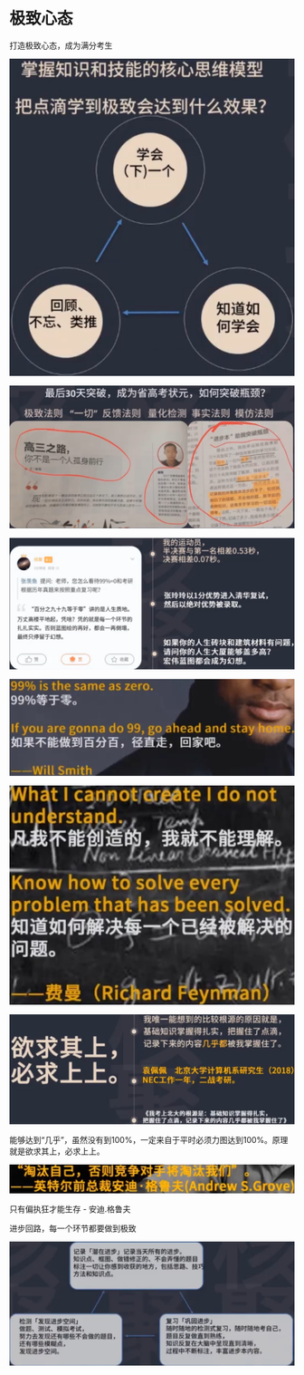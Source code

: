 # 极致心态

打造极致心态，成为满分考生

![image-20220512160122141](resources/image-20220512160122141.png)





![image-20220512160317197](resources/image-20220512160317197.png)

![image-20220512160350751](resources/image-20220512160350751.png)

![image-20220512160523364](resources/image-20220512160523364.png)

![image-20220512160659234](resources/image-20220512160659234.png)



![image-20220512160902699](resources/image-20220512160902699.png)



能够达到“几乎”，虽然没有到100%，一定来自于平时必须力图达到100%。原理就是欲求其上，必求上上。

![image-20220512161259490](resources/image-20220512161259490.png)

只有偏执狂才能生存 - 安迪.格鲁夫

进步回路，每一个环节都要做到极致

![image-20220512161457362](resources/image-20220512161457362.png)



























